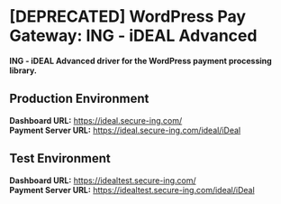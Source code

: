 # [DEPRECATED] WordPress Pay Gateway: ING - iDEAL Advanced

**ING - iDEAL Advanced driver for the WordPress payment processing library.**

## Production Environment

**Dashboard URL:** https://ideal.secure-ing.com/  
**Payment Server URL:** https://ideal.secure-ing.com/ideal/iDeal  

## Test Environment

**Dashboard URL:** https://idealtest.secure-ing.com/  
**Payment Server URL:** https://idealtest.secure-ing.com/ideal/iDeal  
